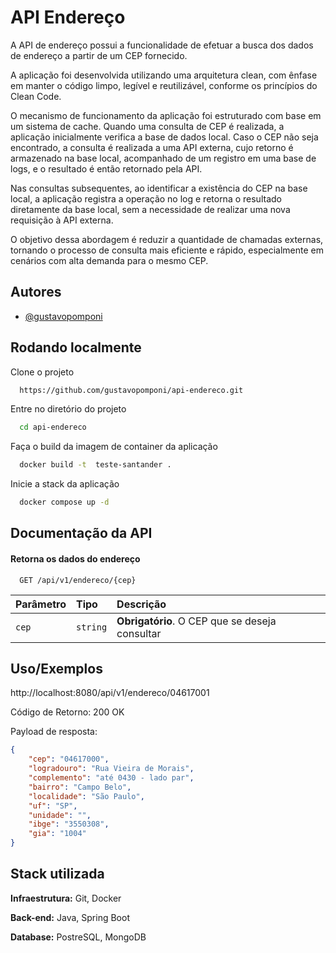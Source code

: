 
# API Endereço

A API de endereço possui a funcionalidade de efetuar a busca dos dados de endereço a partir de um CEP fornecido.

A aplicação foi desenvolvida utilizando uma arquitetura clean, com ênfase em manter o código limpo, legível e reutilizável, conforme os princípios do Clean Code.

O mecanismo de funcionamento da aplicação foi estruturado com base em um sistema de cache. Quando uma consulta de CEP é realizada, a aplicação inicialmente verifica a base de dados local. Caso o CEP não seja encontrado, a consulta é realizada a uma API externa, cujo retorno é armazenado na base local, acompanhado de um registro em uma base de logs, e o resultado é então retornado pela API.

Nas consultas subsequentes, ao identificar a existência do CEP na base local, a aplicação registra a operação no log e retorna o resultado diretamente da base local, sem a necessidade de realizar uma nova requisição à API externa.

O objetivo dessa abordagem é reduzir a quantidade de chamadas externas, tornando o processo de consulta mais eficiente e rápido, especialmente em cenários com alta demanda para o mesmo CEP.



## Autores

- [@gustavopomponi](https://www.github.com/gustavopomponi)


## Rodando localmente

Clone o projeto

```bash
  https://github.com/gustavopomponi/api-endereco.git
```

Entre no diretório do projeto

```bash
  cd api-endereco
```

Faça o build da imagem de container da aplicação

```bash
  docker build -t  teste-santander .
```

Inicie a stack da aplicação

```bash
  docker compose up -d
```


## Documentação da API

#### Retorna os dados do endereço

```http
  GET /api/v1/endereco/{cep}
```

| Parâmetro   | Tipo       | Descrição                           |
| :---------- | :--------- | :---------------------------------- |
| `cep` | `string` | **Obrigatório**. O CEP que se deseja consultar |




## Uso/Exemplos

http://localhost:8080/api/v1/endereco/04617001

Código de Retorno: 200 OK

Payload de resposta:
```JSON
{
    "cep": "04617000",
    "logradouro": "Rua Vieira de Morais",
    "complemento": "até 0430 - lado par",
    "bairro": "Campo Belo",
    "localidade": "São Paulo",
    "uf": "SP",
    "unidade": "",
    "ibge": "3550308",
    "gia": "1004"
}
```



## Stack utilizada

**Infraestrutura:** Git, Docker

**Back-end:** Java, Spring Boot

**Database:** PostreSQL, MongoDB

